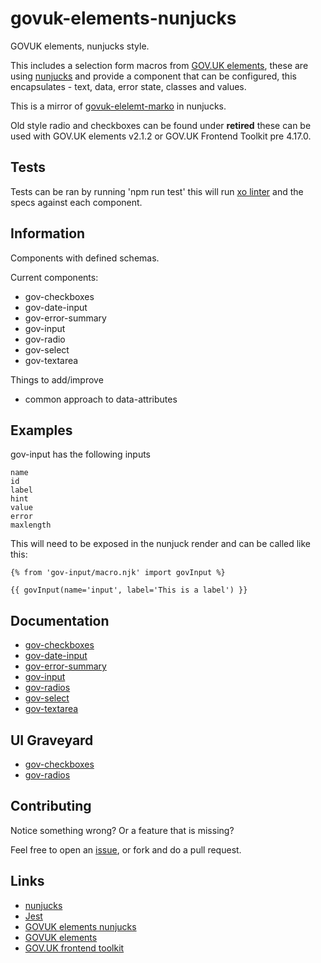 # govuk-elements-nunjucks

GOVUK elements, nunjucks style.

This includes a selection form macros from [GOV.UK elements](http://govuk-elements.herokuapp.com/), these are using [nunjucks](https://mozilla.github.io/nunjucks/) and provide a component that can be configured, this encapsulates - text, data, error state, classes and values.

This is a mirror of [govuk-elelemt-marko](https://github.com/gunjam/govuk-elements-marko) in nunjucks.

Old style radio and checkboxes can be found under **retired** these can be used with GOV.UK elements v2.1.2 or  GOV.UK Frontend Toolkit pre 4.17.0.

## Tests

Tests can be ran by running 'npm run test' this will run [xo linter](https://github.com/sindresorhus/xo) and the specs against each component.

## Information

Components with defined schemas.

Current components:

- gov-checkboxes
- gov-date-input
- gov-error-summary
- gov-input
- gov-radio
- gov-select
- gov-textarea

Things to add/improve

- common approach to data-attributes

## Examples

gov-input has the following inputs

```
name
id
label
hint
value
error
maxlength
```

This will need to be exposed in the nunjuck render and can be called like this:

```
{% from 'gov-input/macro.njk' import govInput %}

{{ govInput(name='input', label='This is a label') }}
```

## Documentation

- [gov-checkboxes](./components/gov-checkboxes/README.md)
- [gov-date-input](./components/gov-date-input/README.md)
- [gov-error-summary](./components/gov-error-summary/README.md)
- [gov-input](./components/gov-input/README.md)
- [gov-radios](./components/gov-radios/README.md)
- [gov-select](./components/gov-select/README.md)
- [gov-textarea](./components/gov-textarea/README.md)

## UI Graveyard

- [gov-checkboxes](./components/retired/gov-checkboxes/README.md)
- [gov-radios](./components/retired/gov-radios/README.md)

## Contributing

Notice something wrong? Or a feature that is missing?

Feel free to open an [issue](https://github.com/htmlandbacon/govuk-elements-nunjucks), or fork and do a pull request.

## Links

- [nunjucks](https://mozilla.github.io/nunjucks/)
- [Jest](https://facebook.github.io/jest/)
- [GOVUK elements nunjucks](https://github.com/htmlandbacon/govuk-elements-nunjucks)
- [GOVUK elements](https://github.com/alphagov/govuk_elements)
- [GOV.UK frontend toolkit](https://github.com/alphagov/govuk_frontend_toolkit)